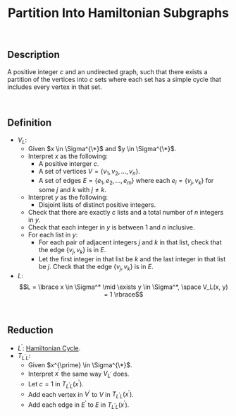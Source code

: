 # $$\text{Partition Into Hamiltonian Subgraphs}$$

<br>

## Description

A positive integer $c$ and an undirected graph, such that there exists a partition of the vertices into $c$ sets where each set has a simple cycle that includes every vertex in that set.

<br>

## Definition

- $V_L$:
  - Given $x \in \Sigma^{\*}$ and $y \in \Sigma^{\*}$.
  - Interpret $x$ as the following:
    - A positive interger $c$.
    - A set of vertices $V = \lbrace v_1, v_2, ..., v_n \rbrace$.
    - A set of edges $E = \lbrace e_1, e_2, ..., e_m \rbrace$ where each $e_i = \lbrace v_j, v_k \rbrace$ for some $j$ and $k$ with $j \neq k$.
  - Interpret $y$ as the following:
    - Disjoint lists of distinct positive integers.
  - Check that there are exactly $c$ lists and a total number of $n$ integers in $y$.
  - Check that each integer in $y$ is between $1$ and $n$ inclusive.
  - For each list in $y$:
    - For each pair of adjacent integers $j$ and $k$ in that list, check that the edge $\lbrace v_j, v_k \rbrace$ is in $E$.
    - Let the first integer in that list be $k$ and the last integer in that list be $j$. Check that the edge $\lbrace v_j, v_k \rbrace$ is in $E$.
- $L$: $$L = \lbrace x \in \Sigma^* \mid \exists y \in \Sigma^*, \space V_L(x, y) = 1 \rbrace$$

<br>

## Reduction

- $L^{\prime}$: [Hamiltonian Cycle](Hamiltonian-Cycle.md).
- $T_{L^{\prime}L}$:
  - Given $x^{\prime} \in \Sigma^{\*}$.
  - Interpret $x^{\prime}$ the same way $V_{L^{\prime}}$ does.
  - Let $c = 1$ in $T_{L^{\prime}L}(x^{\prime})$.
  - Add each vertex in $V^{\prime}$ to $V$ in $T_{L^{\prime}L}(x^{\prime})$.
  - Add each edge in $E^{\prime}$ to $E$ in $T_{L^{\prime}L}(x^{\prime})$.
